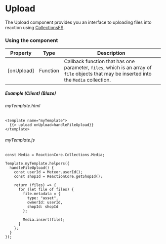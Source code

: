 # Upload

The Upload component provides you an interface to uploading files into reaction using [CollectionsFS](https://github.com/CollectionFS/Meteor-CollectionFS).

### Using the component

Property                       | Type     | Description
------------------------------ | -------- | -----------------------------------------------------------------------------
[onUpload]                     | Function | Callback function that has one parameter, `files`, which is an array of `file` objects that may be inserted into the `Media` collection.

##### Example (Client) (Blaze)

###### myTemplate.html
```
<template name="myTemplate">
  {{> upload onUpload=handleFileUpload}}
</template>
```

###### myTemplate.js
```
const Media = ReactionCore.Collections.Media;

Template.myTemplate.helpers({
  handleFileUpload() {
    const userId = Meteor.userId();
    const shopId = ReactionCore.getShopId();

    return (files) => {
      for (let file of files) {
        file.metadata = {
          type: "asset",
          ownerId: userId,
          shopId: shopId
        };

        Media.insert(file);
      }
    };
  }
});
```
